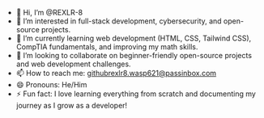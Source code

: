 - 👋 Hi, I’m @REXLR-8
- 👀 I’m interested in full-stack development, cybersecurity, and open-source projects.
- 🌱 I’m currently learning web development (HTML, CSS, Tailwind CSS), CompTIA fundamentals, and improving my math skills.
- 💞️ I’m looking to collaborate on beginner-friendly open-source projects and web development challenges.
- 📫 How to reach me: githubrexlr8.wasp621@passinbox.com
- 😄 Pronouns: He/Him
- ⚡ Fun fact: I love learning everything from scratch and documenting my journey as I grow as a developer!


<!---
REXLR-8/REXLR-8 is a ✨ special ✨ repository because its `README.md` (this file) appears on your GitHub profile.
You can click the Preview link to take a look at your changes.
--->
